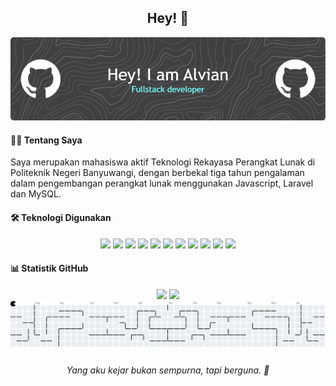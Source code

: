 <h2 align="center">Hey! 👋</h2>

![Banner](img/github-header-image.png)

#### 🧑‍💻 Tentang Saya
Saya merupakan mahasiswa aktif Teknologi Rekayasa Perangkat Lunak di 
Politeknik Negeri Banyuwangi, dengan berbekal tiga tahun pengalaman dalam 
pengembangan perangkat lunak menggunakan Javascript, Laravel dan MySQL.<br>

#### 🛠 Teknologi Digunakan
<p align="center">
  <img src="https://img.shields.io/badge/html5-%23E34F26.svg?style=for-the-badge&logo=html5&logoColor=white"/>
  <img src="https://img.shields.io/badge/php-%23777BB4.svg?style=for-the-badge&logo=php&logoColor=white"/>
  <img src="https://img.shields.io/badge/css3-%231572B6.svg?style=for-the-badge&logo=css3&logoColor=white"/>
  <img src="https://img.shields.io/badge/javascript-%23323330.svg?style=for-the-badge&logo=javascript&logoColor=%23F7DF1E"/>
  <img src="https://img.shields.io/badge/netlify-%23000000.svg?style=for-the-badge&logo=netlify&logoColor=#00C7B7"/>
  <img src="https://img.shields.io/badge/vercel-%23000000.svg?style=for-the-badge&logo=vercel&logoColor=white"/>
  <img src="https://img.shields.io/badge/bootstrap-%238511FA.svg?style=for-the-badge&logo=bootstrap&logoColor=white"/>
  <img src="https://img.shields.io/badge/laravel-%23FF2D20.svg?style=for-the-badge&logo=laravel&logoColor=white"/>
  <img src="https://img.shields.io/badge/mysql-4479A1.svg?style=for-the-badge&logo=mysql&logoColor=white"/>
  <img src="https://img.shields.io/badge/Canva-%2300C4CC.svg?style=for-the-badge&logo=Canva&logoColor=white"/>
  <img src="https://img.shields.io/badge/figma-%23F24E1E.svg?style=for-the-badge&logo=figma&logoColor=white"/>
</p>

#### 📊 Statistik GitHub
<div align="center">
  <img src="https://github-readme-stats.vercel.app/api?username=aalvian&theme=github_dark_dimmed&hide_border=false&include_all_commits=true&count_private=true" width="52%"/>
  <img src="https://github-readme-stats.vercel.app/api/top-langs/?username=aalvian&theme=github_dark_dimmed&hide_border=false&include_all_commits=true&count_private=true&layout=compact" width="41%"/>
</div>

<picture>
  <source media="(prefers-color-scheme: dark)" srcset="https://raw.githubusercontent.com/aalvian/aalvian/output/pacman-contribution-graph-dark.svg">
  <source media="(prefers-color-scheme: light)" srcset="https://raw.githubusercontent.com/aalvian/aalvian/output/pacman-contribution-graph.svg">
  <img alt="pacman contribution graph" src="https://raw.githubusercontent.com/aalvian/aalvian/output/pacman-contribution-graph.svg">
</picture>

###

<p align="center">
  <i>Yang aku kejar bukan sempurna, tapi berguna. 🚀</i>
</p>
<!-- ![](https://nirzak-streak-stats.vercel.app/?user=aalvian&theme=github_dark_dimmed&hide_border=false)<br/> -->

<!-- Proudly created with GPRM ( https://gprm.itsvg.in ) -->







<!-- - 👀 I'm interested in Software Engineering and Cloud Engineering
- 🌱 I'm currently learning Web Development Learning Path
- 💞️ I'm looking to collaborate on CityCare App project
- 📫 How to reach me on
<a href="https://[www.instagram.com](https://www.instagram.com/m_alviann/)/m_alviann/" target="_blank">Instagram</a> and
<a href="https://www.linkedin.com/in/m-alvian-ari-nugroho/alvian/" target="_blank">LinkedIn</a> -->

 <!---
aalvian/aalvian is a ✨ special ✨ repository because its `README.md` (this file) appears on your GitHub profile.
You can click the Preview link to take a look at your changes.
--->
